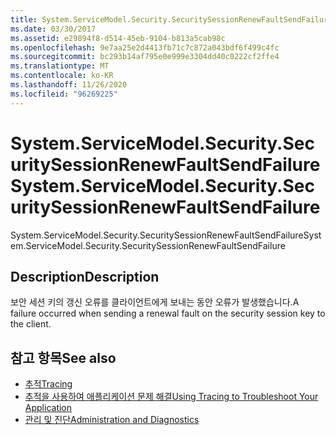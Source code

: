 ```yaml
---
title: System.ServiceModel.Security.SecuritySessionRenewFaultSendFailure
ms.date: 03/30/2017
ms.assetid: e29894f8-d514-45eb-9104-b813a5cab98c
ms.openlocfilehash: 9e7aa25e2d4413fb71c7c872a043bdf6f499c4fc
ms.sourcegitcommit: bc293b14af795e0e999e3304dd40c0222cf2ffe4
ms.translationtype: MT
ms.contentlocale: ko-KR
ms.lasthandoff: 11/26/2020
ms.locfileid: "96269225"
---
```

# <a name="systemservicemodelsecuritysecuritysessionrenewfaultsendfailure"></a><span data-ttu-id="dc696-102">System.ServiceModel.Security.SecuritySessionRenewFaultSendFailure</span><span class="sxs-lookup"><span data-stu-id="dc696-102">System.ServiceModel.Security.SecuritySessionRenewFaultSendFailure</span></span>

<span data-ttu-id="dc696-103">System.ServiceModel.Security.SecuritySessionRenewFaultSendFailure</span><span class="sxs-lookup"><span data-stu-id="dc696-103">System.ServiceModel.Security.SecuritySessionRenewFaultSendFailure</span></span>  
  
## <a name="description"></a><span data-ttu-id="dc696-104">Description</span><span class="sxs-lookup"><span data-stu-id="dc696-104">Description</span></span>  

 <span data-ttu-id="dc696-105">보안 세션 키의 갱신 오류를 클라이언트에게 보내는 동안 오류가 발생했습니다.</span><span class="sxs-lookup"><span data-stu-id="dc696-105">A failure occurred when sending a renewal fault on the security session key to the client.</span></span>  
  
## <a name="see-also"></a><span data-ttu-id="dc696-106">참고 항목</span><span class="sxs-lookup"><span data-stu-id="dc696-106">See also</span></span>

- [<span data-ttu-id="dc696-107">추적</span><span class="sxs-lookup"><span data-stu-id="dc696-107">Tracing</span></span>](index.md)
- [<span data-ttu-id="dc696-108">추적을 사용하여 애플리케이션 문제 해결</span><span class="sxs-lookup"><span data-stu-id="dc696-108">Using Tracing to Troubleshoot Your Application</span></span>](using-tracing-to-troubleshoot-your-application.md)
- [<span data-ttu-id="dc696-109">관리 및 진단</span><span class="sxs-lookup"><span data-stu-id="dc696-109">Administration and Diagnostics</span></span>](../index.md)
